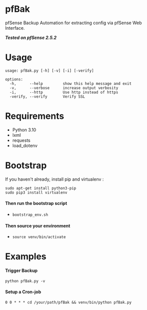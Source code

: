 # pfBak

pfSense Backup Automation for extracting config via pfSense Web Interface.

***Tested on pfSense 2.5.2*** 

# Usage
```
usage: pfBak.py [-h] [-v] [-i] [-verify]

options:
  -h,      --help         show this help message and exit
  -v,      --verbose      increase output verbosity
  -i,      --http         Use http instead of https
  -verify, --verify       Verify SSL

```

# Requirements
- Python 3.10
- lxml
- requests
- load_dotenv


# Bootstrap

If you haven't already, install pip and virtualenv :

```
sudo apt-get install python3-pip
sudo pip3 install virtualenv
```


#### Then run the bootstrap script
- `bootstrap_env.sh`

#### Then source your environment
- `source venv/bin/activate`
 
# Examples

#### Trigger Backup
`python pfBak.py -v` 


#### Setup a Cron-job 

`0 0 * * * cd /your/path/pfBak && venv/bin/python pfBak.py`
